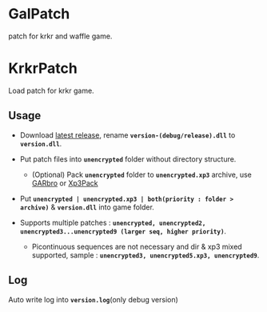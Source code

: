 # GalPatch
patch for krkr and waffle game.

# KrkrPatch

Load patch for krkr game.

## Usage
- Download [latest release](https://github.com/bynejake/KrkrPatch/releases/latest), rename **`version-(debug/release).dll`** to **`version.dll`**.

- Put patch files into **`unencrypted`** folder without directory structure.

    - (Optional) Pack **`unencrypted`** folder to **`unencrypted.xp3`** archive, use [GARbro](https://github.com/morkt/GARbro) or [Xp3Pack](https://github.com/arcusmaximus/KirikiriTools)

- Put **`unencrypted | unencrypted.xp3 | both(priority : folder > archive)`** & **`version.dll`** into game folder.

- Supports multiple patches : **`unencrypted, unencrypted2, unencrypted3...unencrypted9 (larger seq, higher priority)`**.

    - Picontinuous sequences are not necessary and dir & xp3 mixed supported, sample : **`unencrypted3, unencrypted5.xp3, unencrypted9`**.

## Log

Auto write log into **`version.log`**(only debug version)

